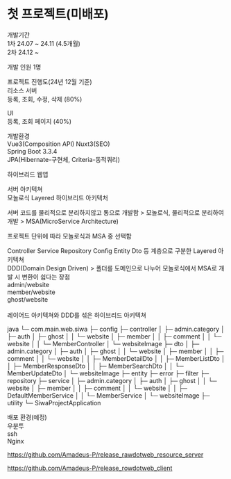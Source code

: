 # 첫 프로젝트(미배포)

개발기간 <br/>
1차 24.07 ~ 24.11 (4.5개월) <br/>
2차 24.12 ~ <br/>

개발 인원 1명

프로젝트 진행도(24년 12월 기준) <br/>
리소스 서버  <br/>
등록, 조회, 수정, 삭제 (80%)

UI <br/>
등록, 조회 페이지 (40%)


개발환경 <br/>
Vue3(Composition API) Nuxt3(SEO) <br/>
Spring Boot 3.3.4 <br/>
JPA(Hibernate-구현체, Criteria-동적쿼리) <br/>

하이브리드 웹앱 <br/>

서버 아키텍쳐 <br/>
모놀로식 Layered 하이브리드 아키텍처

서버 코드를 물리적으로 분리하지않고 통으로 개발함 > 모놀로식, 물리적으로 분리하여 개발 > MSA(MicroService Architecture) <br/>

프로젝트 단위에 따라 모놀로식과 MSA 중 선택함 <br/>

Controller Service Repository Config Entity Dto 등 계층으로 구분한 Layered 아키텍쳐 <br/>
DDD(Domain Design Driven) > 폴더를 도메인으로 나누어 모놀로식에서 MSA로 개발 시 변환이 쉽다는 장점 <br/>
admin/website <br/>
member/website <br/>
ghost/website <br/>
 <br/>
레이어드 아키텍쳐와 DDD를 섞은 하이브리드 아키텍쳐 <br/>

java
└─ com.main.web.siwa
   ├─ config
   ├─ controller
   │  ├─ admin.category
   │  ├─ auth
   │  ├─ ghost
   │  │  └─ website
   │  ├─ member
   │  │  ├─ comment
   │  │  └─ website
   │  │     └─ MemberController
   │  └─ websiteImage
   ├─ dto
   │  ├─ admin.category
   │  ├─ auth
   │  ├─ ghost
   │  │  └─ website
   │  ├─ member
   │  │  ├─ comment
   │  │  └─ website
   │  │     ├─ MemberDetailDto
   │  │     ├─ MemberListDto
   │  │     ├─ MemberResponseDto
   │  │     ├─ MemberSearchDto
   │  │     └─ MemberUpdateDto
   │  └─ websiteImage
   ├─ entity
   ├─ error
   ├─ filter
   ├─ repository
   ├─ service
   │  ├─ admin.category
   │  ├─ auth
   │  ├─ ghost
   │  │  └─ website
   │  ├─ member
   │  │  ├─ comment
   │  │  └─ website
   │  │     ├─ DefaultMemberService
   │  │     └─ MemberService
   │  └─ websiteImage
   ├─ utility
   └─ SiwaProjectApplication




배포 환경(예정)<br/>
우분투<br/>
ssh <br/>
Nginx<br/>


https://github.com/Amadeus-P/release_rawdotweb_resource_server <br/>


https://github.com/Amadeus-P/release_rowdotweb_client
